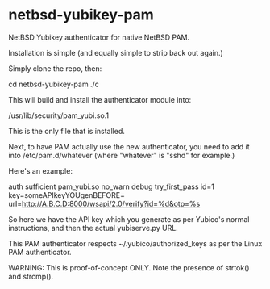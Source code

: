 netbsd-yubikey-pam
==================

NetBSD Yubikey authenticator for native NetBSD PAM.

Installation is simple (and equally simple to strip back out again.)

Simply clone the repo, then:

cd netbsd-yubikey-pam
./c

This will build and install the authenticator module into:

/usr/lib/security/pam_yubi.so.1

This is the only file that is installed.

Next, to have PAM actually use the new authenticator, you need to add it into
/etc/pam.d/whatever (where "whatever" is "sshd" for example.)

Here's an example:

auth            sufficient      pam_yubi.so     no_warn debug try_first_pass id=1 key=someAPIkeyYOUgenBEFORE= url=http://A.B.C.D:8000/wsapi/2.0/verify?id=%d&otp=%s

So here we have the API key which you generate as per Yubico's normal
instructions, and then the actual yubiserve.py URL.

This PAM authenticator respects ~/.yubico/authorized_keys as per the
Linux PAM authenticator.

WARNING: This is proof-of-concept ONLY. Note the presence of strtok() and
strcmp().
